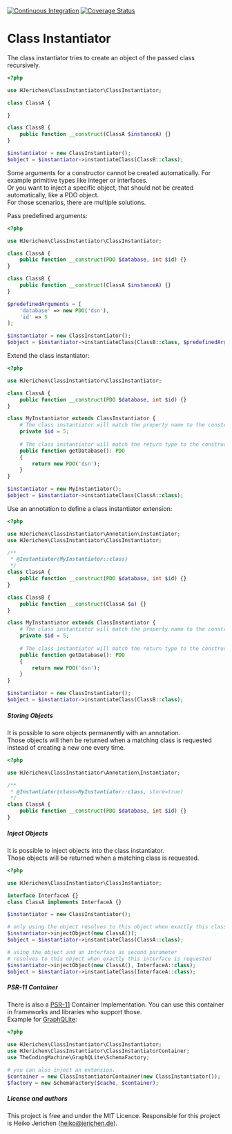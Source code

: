 [![Continuous Integration](https://github.com/hjerichen/class-instantiator/workflows/Continuous%20Integration/badge.svg?branch=master)](https://github.com/hjerichen/class-instantiator/actions)
[![Coverage Status](https://coveralls.io/repos/github/hjerichen/class-instantiator/badge.svg?branch=master&service=github)](https://coveralls.io/github/hjerichen/class-instantiator?branch=master)

# Class Instantiator

The class instantiator tries to create an object of the passed class recursively.

```php
<?php

use HJerichen\ClassInstantiator\ClassInstantiator;

class ClassA {

}

class ClassB {
    public function __construct(ClassA $instanceA) {}
}

$instantiator = new ClassInstantiator();
$object = $instantiator->instantiateClass(ClassB::class);
```

Some arguments for a constructor cannot be created automatically.
For example primitive types like integer or interfaces.  
Or you want to inject a specific object, that should not be created automatically, like a PDO object.  
For those scenarios, there are multiple solutions.

Pass predefined arguments: 

```php
<?php

use HJerichen\ClassInstantiator\ClassInstantiator;

class ClassA {
    public function __construct(PDO $database, int $id) {}
}

class ClassB {
    public function __construct(ClassA $instanceA) {}
}

$predefinedArguments = [
    'database' => new PDO('dsn'), 
    'id' => 5
];

$instantiator = new ClassInstantiator();
$object = $instantiator->instantiateClass(ClassB::class, $predefinedArguments);
```

Extend the class instantiator:

```php
<?php

use HJerichen\ClassInstantiator\ClassInstantiator;

class ClassA {
    public function __construct(PDO $database, int $id) {}
}

class MyInstantiator extends ClassInstantiator {
    # The class instantiator will match the property name to the constructor parameter name
    private $id = 5;
    
    # The class instantiator will match the return type to the constructor parameter type
    public function getDatabase(): PDO
    {
        return new PDO('dsn');
    }
}

$instantiator = new MyInstantiator();
$object = $instantiator->instantiateClass(ClassA::class);
```

Use an annotation to define a class instantiator extension:

```php
<?php

use HJerichen\ClassInstantiator\Annotation\Instantiator;
use HJerichen\ClassInstantiator\ClassInstantiator;

/**
 * @Instantiator(MyInstantiator::class)
 */
class ClassA {
    public function __construct(PDO $database, int $id) {}
}

class ClassB {
    public function __construct(ClassA $a) {}
}

class MyInstantiator extends ClassInstantiator {
    # The class instantiator will match the property name to the constructor parameter name
    private $id = 5;
    
    # The class instantiator will match the return type to the constructor parameter type 
    public function getDatabase(): PDO
    {
        return new PDO('dsn');
    }
}

$instantiator = new ClassInstantiator();
$object = $instantiator->instantiateClass(ClassB::class);
```

##### Storing Objects

It is possible to sore objects permanently with an annotation.  
Those objects will then be returned when a matching class is requested instead of creating a new one every time.  

```php
<?php

use HJerichen\ClassInstantiator\Annotation\Instantiator;

/**
 * @Instantiator(class=MyInstantiator::class, store=true)
 */
class ClassA {
    public function __construct(PDO $database, int $id) {}
}
```

##### Inject Objects

It is possible to inject objects into the class instantiator.  
Those objects will be returned when a matching class is requested.

```php
<?php

use HJerichen\ClassInstantiator\ClassInstantiator;

interface InterfaceA {}
class ClassA implements InterfaceA {}

$instantiator = new ClassInstantiator();

# only using the object resolves to this object when exactly this class is requested
$instantiator->injectObject(new ClassA());
$object = $instantiator->instantiateClass(ClassA::class);

# using the object and an interface as second parameter
# resolves to this object when exactly this interface is requested
$instantiator->injectObject(new ClassA(), InterfaceA::class);
$object = $instantiator->instantiateClass(InterfaceA::class);
```

##### PSR-11 Container

There is also a [PSR-11](https://www.php-fig.org/psr/psr-11/) Container Implementation. 
You can use this container in frameworks and libraries who support those.  
Example for [GraphQLite](https://graphqlite.thecodingmachine.io/docs/other-frameworks#requirements):

```php
<?php

use HJerichen\ClassInstantiator\ClassInstantiator;
use HJerichen\ClassInstantiator\ClassInstantiatorContainer;
use TheCodingMachine\GraphQLite\SchemaFactory;

# you can also inject an extension.
$container = new ClassInstantiatorContainer(new ClassInstantiator()); 
$factory = new SchemaFactory($cache, $container);
```

##### License and authors
This project is free and under the MIT Licence. Responsible for this project is Heiko Jerichen (heiko@jerichen.de).